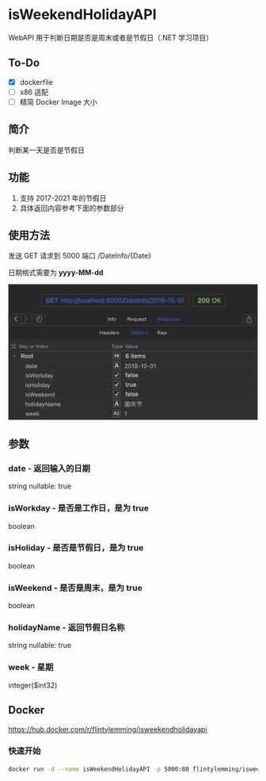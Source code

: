 # isWeekendHolidayAPI
WebAPI 用于判断日期是否是周末或者是节假日（.NET 学习项目）

## To-Do

- [x]  dockerfile
- [ ]  x86 适配
- [ ]  精简 Docker Image 大小

## 简介

判断某一天是否是节假日

## 功能

1. 支持 2017-2021 年的节假日
2. 具体返回内容参考下面的参数部分

## 使用方法

发送 GET 请求到 5000 端口 /DateInfo/{Date}

日期格式需要为 **yyyy-MM-dd**

![范例](https://github.com/FlintyLemming/isWeekendHolidayAPI/blob/master/isWeekendHolidayAPI/Readme/Readme.png?raw=true)

## 参数

### date - 返回输入的日期

string 
nullable: true

### isWorkday - 是否是工作日，是为 true

boolean

### isHoliday - 是否是节假日，是为 true

boolean

### isWeekend - 是否是周末，是为 true

boolean

### holidayName - 返回节假日名称

string
nullable: true

### week - 星期

integer($int32)

## Docker

https://hub.docker.com/r/flintylemming/isweekendholidayapi

### 快速开始

```bash
docker run -d --name isWeekendHolidayAPI -p 5000:80 flintylemming/isweekendholidayapi
```
